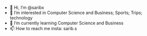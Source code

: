 - 👋 Hi, I’m @saribx
- 👀 I’m interested in Computer Science and Business; Sports; Trips; technology 
- 🌱 I’m currently learning Computer Science and Business
- 📫 How to reach me insta: sarib.s

<!---
saribx/saribx is a ✨ special ✨ repository because its `README.md` (this file) appears on your GitHub profile.
You can click the Preview link to take a look at your changes.
--->
